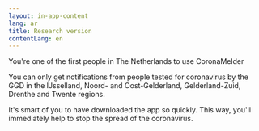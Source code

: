 ```yaml
---
layout: in-app-content
lang: ar
title: Research version
contentLang: en
---
```


<p class="md-block-lead md-text-color-RO-donkerblauw" markdown="1">
    You're one of the first people in The Netherlands to use CoronaMelder
</p>

You can only get notifications from people tested for coronavirus by the GGD in the IJsselland, Noord- and Oost-Gelderland, Gelderland-Zuid, Drenthe and Twente regions.

It's smart of you to have downloaded the app so quickly. This way, you'll immediately help to stop the spread of the coronavirus.
